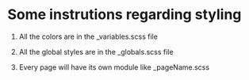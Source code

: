 # Some instrutions regarding styling

1. All the colors are in the \_variables.scss file

2. All the global styles are in the \_globals.scss file

3. Every page will have its own module like \_pageName.scss
